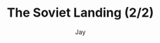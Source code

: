 ---
media: "images/rounds/war/soviet_landing_2.png"
media_type: image
title: The Soviet Landing (2/2)
author: Jay
desc: The Soviets make planetfall, before immediately taking off again because they forgot half of their crew.
---